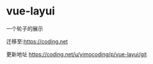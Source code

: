 # vue-layui

一个轮子的展示

迁移至:https://coding.net

更新地址
https://coding.net/u/yimocoding/p/vue-layui/git

